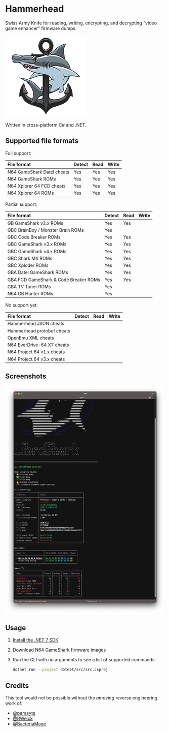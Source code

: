 # Hammerhead

Swiss Army Knife for reading, writing, encrypting, and decrypting "video game enhancer" firmware dumps.

![Hammerhead icon](/assets/images/hammerhead-icon-256.png)

Written in cross-platform C# and .NET.

## Supported file formats

Full support:

| File format                | Detect | Read | Write |
|:-------------------------- |:------ |:---- |:----- |
| N64 GameShark Datel cheats | Yes    | Yes  | Yes   |
| N64 GameShark ROMs         | Yes    | Yes  | Yes   |
| N64 Xplorer 64 FCD cheats  | Yes    | Yes  | Yes   |
| N64 Xplorer 64 ROMs        | Yes    | Yes  | Yes   |

Partial support:

| File format                           | Detect | Read | Write |
|:------------------------------------- |:------ |:---- |:----- |
| GB GameShark v2.x ROMs                | Yes    | Yes  |       |
| GBC BrainBoy / Monster Brain ROMs     | Yes    |      |       |
| GBC Code Breaker ROMs                 | Yes    | Yes  |       |
| GBC GameShark v3.x ROMs               | Yes    | Yes  |       |
| GBC GameShark v4.x ROMs               | Yes    | Yes  |       |
| GBC Shark MX ROMs                     | Yes    | Yes  |       |
| GBC Xploder ROMs                      | Yes    | Yes  |       |
| GBA Datel GameShark ROMs              | Yes    | Yes  |       |
| GBA FCD GameShark & Code Breaker ROMs | Yes    | Yes  |       |
| GBA TV Tuner ROMs                     | Yes    |      |       |
| N64 GB Hunter ROMs                    | Yes    |      |       |

No support yet:

| File format                | Detect | Read | Write |
|:-------------------------- |:------ |:---- |:----- |
| Hammerhead JSON cheats     |        |      |       |
| Hammerhead protobuf cheats |        |      |       |
| OpenEmu XML cheats         |        |      |       |
| N64 EverDrive-64 X7 cheats |        |      |       |
| N64 Project 64 v1.x cheats |        |      |       |
| N64 Project 64 v3.x cheats |        |      |       |

## Screenshots

![Screenshot of hammerhead rom-info CLI output](/assets/screenshots/hammerhead-screenshot-20230518.png)

## Usage

1. [Install the .NET 7 SDK](https://learn.microsoft.com/en-us/dotnet/core/install/)

2. [Download N64 GameShark firmware images](https://github.com/LibreShark/sharkdumps)

3. Run the CLI with no arguments to see a list of supported commands:

    ```bash
    dotnet run --project dotnet/src/src.csproj
    ```

## Credits

This tool would not be possible without the _amazing_ reverse engineering work of:

- [@parasyte](https://github.com/parasyte)
- [@RWeick](https://github.com/RWeick/REF1329-N64-Gameshark-Clone)
- [@BacteriaMage](https://github.com/BacteriaMage/n64-gameshark-data-model)
